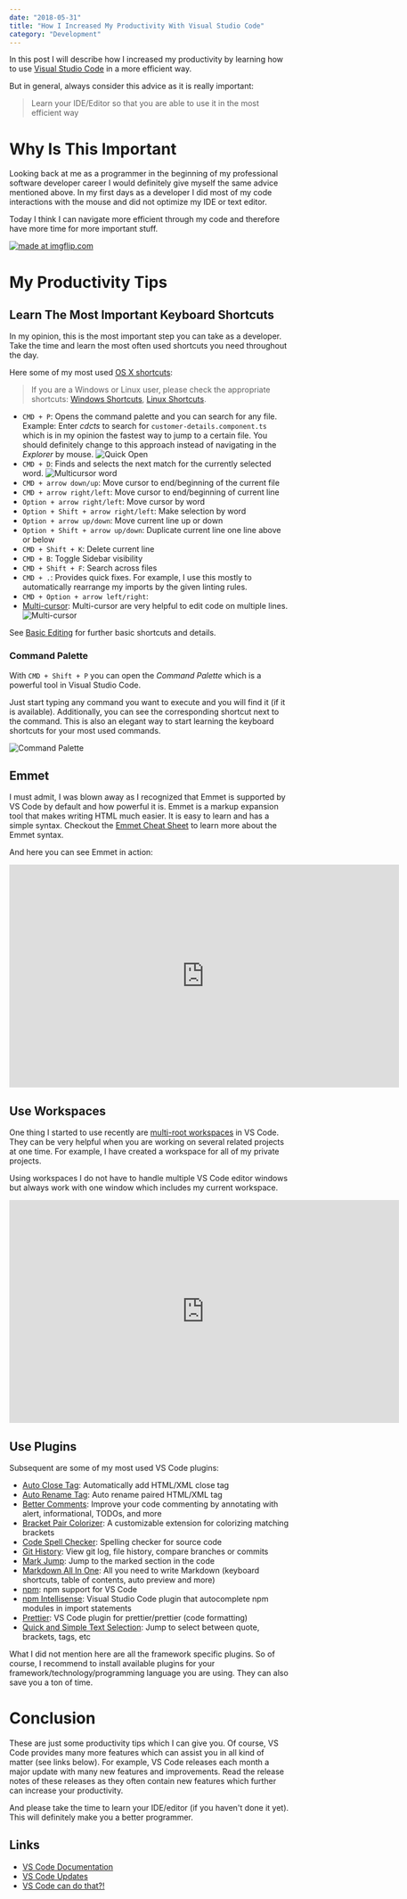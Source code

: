 ```yaml
---
date: "2018-05-31"
title: "How I Increased My Productivity With Visual Studio Code"
category: "Development"
---
```


In this post I will describe how I increased my productivity by learning how to use [Visual Studio Code](https://code.visualstudio.com/) in a more efficient way.

But in general, always consider this advice as it is really important:

> Learn your IDE/Editor so that you are able to use it in the most efficient way

# Why Is This Important

Looking back at me as a programmer in the beginning of my professional software developer career I would definitely give myself the same advice mentioned above. In my first days as a developer I did most of my code interactions with the mouse and did not optimize my IDE or text editor.

Today I think I can navigate more efficient through my code and therefore have more time for more important stuff.

<a href="https://imgflip.com/i/2beoio"><img src="https://i.imgflip.com/2beoio.jpg" title="made at imgflip.com"/></a>

# My Productivity Tips

## Learn The Most Important Keyboard Shortcuts

In my opinion, this is the most important step you can take as a developer. Take the time and learn the most often used shortcuts you need throughout the day.

Here some of my most used [OS X shortcuts](https://code.visualstudio.com/shortcuts/keyboard-shortcuts-macos.pdf):

> If you are a Windows or Linux user, please check the appropriate shortcuts: [Windows Shortcuts](https://go.microsoft.com/fwlink/?linkid=832145),
> [Linux Shortcuts](https://go.microsoft.com/fwlink/?linkid=832144).

* `CMD + P`: Opens the command palette and you can search for any file. Example: Enter _cdcts_ to search for `customer-details.component.ts` which is in my opinion the fastest way to jump to a certain file. You should definitely change to this approach instead of navigating in the _Explorer_ by mouse.
    ![Quick Open](https://code.visualstudio.com/assets/docs/getstarted/tips-and-tricks/QuickOpen.gif)
* `CMD + D`: Finds and selects the next match for the currently selected word.
    ![Multicursor word](https://code.visualstudio.com/assets/docs/editor/codebasics/multicursor-word.gif)
* `CMD + arrow down/up`: Move cursor to end/beginning of the current file
* `CMD + arrow right/left`: Move cursor to end/beginning of current line
* `Option + arrow right/left`: Move cursor by word
* `Option + Shift + arrow right/left`: Make selection by word
* `Option + arrow up/down`: Move current line up or down
* `Option + Shift + arrow up/down`: Duplicate current line one line above or below
* `CMD + Shift + K`: Delete current line
* `CMD + B`: Toggle Sidebar visibility
* `CMD + Shift + F`: Search across files
* `CMD + .`: Provides quick fixes. For example, I use this mostly to automatically rearrange my imports by the given linting rules.
* `CMD + Option + arrow left/right`:
* [Multi-cursor](https://code.visualstudio.com/docs/editor/codebasics#_multiple-selections-multicursor): Multi-cursor are very helpful to edit code on multiple lines.
    ![Multi-cursor](https://code.visualstudio.com/assets/docs/editor/codebasics/multicursor.gif)

See [Basic Editing](https://code.visualstudio.com/docs/editor/codebasics) for further basic shortcuts and details.

### Command Palette

With `CMD + Shift + P` you can open the _Command Palette_ which is a powerful tool in Visual Studio Code.

Just start typing any command you want to execute and you will find it (if it is available). Additionally, you can see the corresponding shortcut next to the command. This is also an elegant way to start learning the keyboard shortcuts for your most used commands.

![Command Palette](https://code.visualstudio.com/assets/docs/getstarted/tips-and-tricks/OpenCommandPalatte.gif)

## Emmet

I must admit, I was blown away as I recognized that Emmet is supported by VS Code by default and how powerful it is. Emmet is a markup expansion tool that makes writing HTML much easier. It is easy to learn and has a simple syntax. Checkout the [Emmet Cheat Sheet](https://docs.emmet.io/cheat-sheet/) to learn more about the Emmet syntax.

And here you can see Emmet in action:

<iframe width="700" height="400" src="https://www.youtube.com/embed/e1zhJjM4p0k" frameborder="0" allow="autoplay; encrypted-media" allowfullscreen></iframe>

## Use Workspaces

One thing I started to use recently are [multi-root workspaces](https://code.visualstudio.com/docs/editor/multi-root-workspaces) in VS Code. They can be very helpful when you are working on several related projects at one time. For example, I have created a workspace for all of my private projects.

Using workspaces I do not have to handle multiple VS Code editor windows but always work with one window which includes my current workspace.

<iframe width="700" height="400" src="https://www.youtube.com/embed/xYyPAUukFfg?start=30" frameborder="0" allow="autoplay; encrypted-media" allowfullscreen></iframe>

## Use Plugins

Subsequent are some of my most used VS Code plugins:

* [Auto Close Tag](https://github.com/formulahendry/vscode-auto-close-tag): Automatically add HTML/XML close tag
* [Auto Rename Tag](https://github.com/formulahendry/vscode-auto-rename-tag): Auto rename paired HTML/XML tag
* [Better Comments](https://github.com/aaron-bond/better-comments): Improve your code commenting by annotating with alert, informational, TODOs, and more
* [Bracket Pair Colorizer](https://github.com/CoenraadS/BracketPair): A customizable extension for colorizing matching brackets
* [Code Spell Checker](https://github.com/Jason-Rev/vscode-spell-checker): Spelling checker for source code
* [Git History](https://github.com/DonJayamanne/gitHistoryVSCode): View git log, file history, compare branches or commits
* [Mark Jump](https://github.com/spywhere/vscode-mark-jump): Jump to the marked section in the code
* [Markdown All In One](https://github.com/neilsustc/vscode-markdown): All you need to write Markdown (keyboard shortcuts, table of contents, auto preview and more)
* [npm](https://github.com/Microsoft/vscode-npm-scripts): npm support for VS Code
* [npm Intellisense](https://github.com/ChristianKohler/NpmIntellisense): Visual Studio Code plugin that autocomplete npm modules in import statements
* [Prettier](https://github.com/prettier/prettier-vscode): VS Code plugin for prettier/prettier (code formatting)
* [Quick and Simple Text Selection](https://github.com/dbankier/vscode-quick-select): Jump to select between quote, brackets, tags, etc

What I did not mention here are all the framework specific plugins. So of course, I recommend to install available plugins for your framework/technology/programming language you are using. They can also save you a ton of time.

# Conclusion

These are just some productivity tips which I can give you. Of course, VS Code provides many more features which can assist you in all kind of matter (see links below). For example, VS Code releases each month a major update with many new features and improvements. Read the release notes of these releases as they often contain new features which further can increase your productivity.

And please take the time to learn your IDE/editor (if you haven't done it yet). This will definitely make you a better programmer.

## Links

* [VS Code Documentation](https://code.visualstudio.com/docs/)
* [VS Code Updates](https://code.visualstudio.com/updates/)
* [VS Code can do that?!](https://vscodecandothat.com/)
